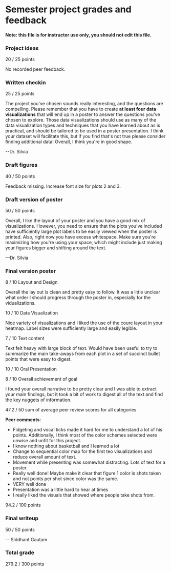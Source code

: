 # Semester project grades and feedback

#### Note: this file is for instructor use only, you should not edit this file.

### Project ideas

20 / 25 points

No recorded peer feedback.
  
### Written checkin

25 / 25 points

The project you've chosen sounds really interesting, and the questions are compelling.  Please remember that you have to create **at least four data visualizations** that will end up in a poster to answer the questions you've chosen to explore.  Those data visualizations should use as many of the data visualization types and techniques that you have learned about as is practical, and should be tailored to be used in a poster presentation.  I think your dataset will facilitate this, but if you find that's not true please consider finding additional data! Overall, I think you're in good shape.

--Dr. Silvia


###  Draft figures

40 / 50 points

Feedback missing. Increase font size for plots 2 and 3.
  
### Draft version of poster

50 / 50 points
 
Overall, I like the layout of your poster and you have a good mix of visualizations. However, you need to ensure that the plots you’ve included have sufficiently large plot labels to be easily viewed when the poster is printed. Also, right now you have excess whitespace. Make sure you're maximizing how you're using your space, which might include just making your figures bigger and shifting around the text.

—Dr. Silvia

  
### Final version poster

8 / 10 Layout and Design  

Overall the lay out is clean and pretty easy to follow. It was a little unclear what order I should progress through the poster in, especially for the vidualizations.

10 / 10 Data Visualization  

Nice variety of visualizations and I liked the use of the coure layout in your heatmap. Label sizes were sufficiently large and easily legible.


7 / 10 Text content  

Text felt heavy with large block of text. Would have been useful to try to summarize the main take-aways from each plot in a set of succinct bullet points that were easy to digest.

10 / 10 Oral Presentation  

8 / 10 Overall achievement of goal  

I found your overall narrative to be pretty clear and I was able to extract your main findings, but it took a bit of work to digest all of the text and find the key nuggets of information.
 
47.2 / 50 sum of average peer review scores for all categories

**Peer comments**:

* Fidgeting and vocal ticks made it hard for me to understand a lot of his points. Additionally, I think most of the color schemes selected were unwise and unfit for this project. 
* I know nothing about basketball and I learned a lot
* Change to sequential color map for the first teo visualizations and reduce overall amount of text. 
* Movement while presenting was somewhat distracting. Lots of text for a poster. 
* Really well done! Maybe make it clear that figure 1 color is shots taken and not points per shot since color was the same. 
* VERY well done
* Presentation was a little hard to hear at times
* I really liked the visuals that showed where people take shots from.

94.2 / 100 points
  
### Final writeup

50 / 50 points

-- Siddhant Gautam
 
### Total grade

279.2 / 300 points
 
